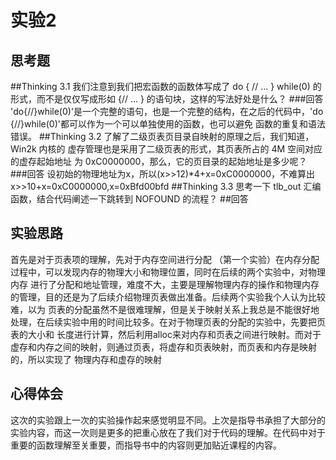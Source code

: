 实验2
=========================
思考题
--------------
##Thinking 3.1 
我们注意到我们把宏函数的函数体写成了 do { // ... } while(0) 的形式，而不是仅仅写成形如 {// ... } 的语句块，这样的写法好处是什么？ 
###回答
  'do{//}while(0)'是一个完整的语句，也是一个完整的结构，在之后的代码中，'do {//}while(0)'都可以作为一个可以单独使用的函数，也可以避免
  函数的重复和语法错误。
##Thinking 3.2
了解了二级页表页目录自映射的原理之后，我们知道，Win2k 内核的 虚存管理也是采用了二级页表的形式，其页表所占的 4M 空间对应的虚存起始地址 为 0xC0000000，那么，它的页目录的起始地址是多少呢？ 
###回答
  设初始的物理地址为x，所以(x>>12)*4+x=0xC0000000，不难算出x>>10+x=0xC0000000,x=0xBfd00bfd
##Thinking 3.3
思考一下 tlb_out 汇编函数，结合代码阐述一下跳转到 NOFOUND 的流程？ 
##回答
  
实验思路
-------------
首先是对于页表项的理解，先对于内存空间进行分配 （第一个实验）在内存分配过程中，可以发现内存的物理大小和物理位置，同时在后续的两个实验中，对物理内存
进行了分配和地址管理，难度不大，主要是理解物理内存的操作和物理内存的管理，目的还是为了后续介绍物理页表做出准备。后续两个实验我个人认为比较难，以为
页表的分配虽然不是很难理解，但是关于映射关系上我总是不能很好地处理，在后续实验中用的时间比较多。在对于物理页表的分配的实验中，先要把页表的大小和
长度进行计算，然后利用alloc来对内存和页表之间进行映射。而对于虚存和内存之间的映射，则通过页表，将虚存和页表映射，而页表和内存是映射的，所以实现了
物理内存和虚存的映射

心得体会
-------------------
这次的实验跟上一次的实验操作起来感觉明显不同。上次是指导书承担了大部分的实验内容，而这一次则是更多的把重心放在了我们对于代码的理解。在代码中对于重要的函数理解至关重要，而指导书中的内容则更加贴近课程的内容。
